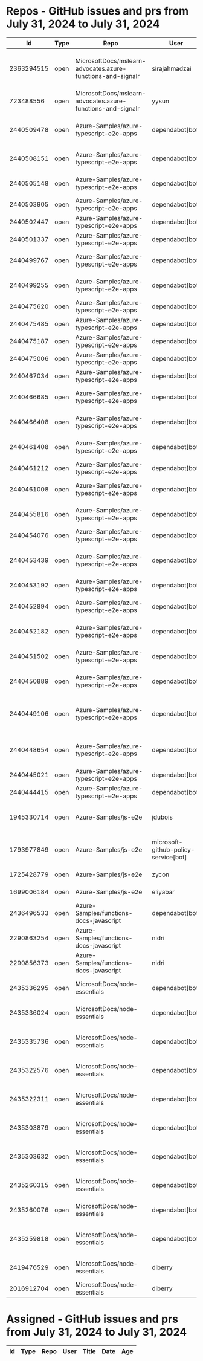 # Repos - GitHub issues and prs from July 31, 2024 to July 31, 2024
|Id|Type|Repo|User|Title|Date|Age|
|--|--|--|--|--|--|--|
|2363294515|open|MicrosoftDocs/mslearn-advocates.azure-functions-and-signalr|sirajahmadzai| [ Enable real-time updates in a web application using Azure Functions and SignalR Service Exercise Deployment Fails](https://api.github.com/repos/MicrosoftDocs/mslearn-advocates.azure-functions-and-signalr/issues/90)|2024-06-20T00:34:49Z|41|
|723488556|open|MicrosoftDocs/mslearn-advocates.azure-functions-and-signalr|yysun| [connection.send vs axios](https://api.github.com/repos/MicrosoftDocs/mslearn-advocates.azure-functions-and-signalr/issues/16)|2020-10-16T19:42:14Z|1384|
|2440509478|open|Azure-Samples/azure-typescript-e2e-apps|dependabot[bot]| [Bump @typescript-eslint/eslint-plugin from 5.62.0 to 7.18.0 in /api-functions-v4-upload-file](https://api.github.com/repos/Azure-Samples/azure-typescript-e2e-apps/issues/277)|2024-07-31T17:04:35Z|0|
|2440508151|open|Azure-Samples/azure-typescript-e2e-apps|dependabot[bot]| [Bump eslint from 8.57.0 to 9.8.0 in /api-functions-v4-upload-file](https://api.github.com/repos/Azure-Samples/azure-typescript-e2e-apps/issues/276)|2024-07-31T17:03:42Z|0|
|2440505148|open|Azure-Samples/azure-typescript-e2e-apps|dependabot[bot]| [Bump @typescript-eslint/eslint-plugin from 5.62.0 to 7.18.0](https://api.github.com/repos/Azure-Samples/azure-typescript-e2e-apps/issues/275)|2024-07-31T17:01:48Z|0|
|2440503905|open|Azure-Samples/azure-typescript-e2e-apps|dependabot[bot]| [Bump @types/node from 20.14.13 to 22.0.0](https://api.github.com/repos/Azure-Samples/azure-typescript-e2e-apps/issues/274)|2024-07-31T17:01:02Z|0|
|2440502447|open|Azure-Samples/azure-typescript-e2e-apps|dependabot[bot]| [Bump eslint-config-prettier from 8.10.0 to 9.1.0](https://api.github.com/repos/Azure-Samples/azure-typescript-e2e-apps/issues/273)|2024-07-31T17:00:07Z|0|
|2440501337|open|Azure-Samples/azure-typescript-e2e-apps|dependabot[bot]| [Bump eslint from 8.57.0 to 9.8.0](https://api.github.com/repos/Azure-Samples/azure-typescript-e2e-apps/issues/272)|2024-07-31T16:59:31Z|0|
|2440499767|open|Azure-Samples/azure-typescript-e2e-apps|dependabot[bot]| [Bump eslint from 8.57.0 to 9.8.0 in /azure-upload-file-to-storage/api](https://api.github.com/repos/Azure-Samples/azure-typescript-e2e-apps/issues/271)|2024-07-31T16:58:32Z|0|
|2440499255|open|Azure-Samples/azure-typescript-e2e-apps|dependabot[bot]| [Bump prettier from 2.8.8 to 3.3.3 in /azure-upload-file-to-storage/api](https://api.github.com/repos/Azure-Samples/azure-typescript-e2e-apps/issues/270)|2024-07-31T16:58:14Z|0|
|2440475620|open|Azure-Samples/azure-typescript-e2e-apps|dependabot[bot]| [Bump eslint from 8.57.0 to 9.8.0 in /lib](https://api.github.com/repos/Azure-Samples/azure-typescript-e2e-apps/issues/269)|2024-07-31T16:43:56Z|0|
|2440475485|open|Azure-Samples/azure-typescript-e2e-apps|dependabot[bot]| [Bump commander from 10.0.1 to 12.1.0 in /lib](https://api.github.com/repos/Azure-Samples/azure-typescript-e2e-apps/issues/268)|2024-07-31T16:43:51Z|0|
|2440475187|open|Azure-Samples/azure-typescript-e2e-apps|dependabot[bot]| [Bump @types/node from 20.14.13 to 22.0.0 in /lib](https://api.github.com/repos/Azure-Samples/azure-typescript-e2e-apps/issues/267)|2024-07-31T16:43:41Z|0|
|2440475006|open|Azure-Samples/azure-typescript-e2e-apps|dependabot[bot]| [Bump prettier from 2.8.8 to 3.3.3 in /lib](https://api.github.com/repos/Azure-Samples/azure-typescript-e2e-apps/issues/266)|2024-07-31T16:43:33Z|0|
|2440467034|open|Azure-Samples/azure-typescript-e2e-apps|dependabot[bot]| [Bump @azure/identity from 3.4.2 to 4.4.0 in /lib-openai](https://api.github.com/repos/Azure-Samples/azure-typescript-e2e-apps/issues/265)|2024-07-31T16:38:58Z|0|
|2440466685|open|Azure-Samples/azure-typescript-e2e-apps|dependabot[bot]| [Bump eslint-config-prettier from 8.10.0 to 9.1.0 in /lib-openai](https://api.github.com/repos/Azure-Samples/azure-typescript-e2e-apps/issues/264)|2024-07-31T16:38:45Z|0|
|2440466408|open|Azure-Samples/azure-typescript-e2e-apps|dependabot[bot]| [Bump @types/node from 20.14.13 to 22.0.0 in /lib-openai](https://api.github.com/repos/Azure-Samples/azure-typescript-e2e-apps/issues/263)|2024-07-31T16:38:34Z|0|
|2440461408|open|Azure-Samples/azure-typescript-e2e-apps|dependabot[bot]| [Bump @types/node from 20.14.13 to 22.0.0 in /sdk-azure-openai](https://api.github.com/repos/Azure-Samples/azure-typescript-e2e-apps/issues/262)|2024-07-31T16:35:31Z|0|
|2440461212|open|Azure-Samples/azure-typescript-e2e-apps|dependabot[bot]| [Bump prettier from 2.8.8 to 3.3.3 in /sdk-azure-openai](https://api.github.com/repos/Azure-Samples/azure-typescript-e2e-apps/issues/261)|2024-07-31T16:35:23Z|0|
|2440461008|open|Azure-Samples/azure-typescript-e2e-apps|dependabot[bot]| [Bump @azure/identity from 3.4.2 to 4.4.0 in /sdk-azure-openai](https://api.github.com/repos/Azure-Samples/azure-typescript-e2e-apps/issues/260)|2024-07-31T16:35:16Z|0|
|2440455816|open|Azure-Samples/azure-typescript-e2e-apps|dependabot[bot]| [Bump mongoose from 7.8.0 to 8.5.2 in /api-functions-v3-mongoose](https://api.github.com/repos/Azure-Samples/azure-typescript-e2e-apps/issues/259)|2024-07-31T16:32:09Z|0|
|2440454076|open|Azure-Samples/azure-typescript-e2e-apps|dependabot[bot]| [Bump mssql from 9.3.2 to 11.0.1 in /lib-azure-sql](https://api.github.com/repos/Azure-Samples/azure-typescript-e2e-apps/issues/258)|2024-07-31T16:31:09Z|0|
|2440453439|open|Azure-Samples/azure-typescript-e2e-apps|dependabot[bot]| [Bump @typescript-eslint/eslint-plugin from 5.62.0 to 7.18.0 in /lib-azure-sql](https://api.github.com/repos/Azure-Samples/azure-typescript-e2e-apps/issues/257)|2024-07-31T16:30:50Z|0|
|2440453192|open|Azure-Samples/azure-typescript-e2e-apps|dependabot[bot]| [Bump eslint from 8.57.0 to 9.8.0 in /lib-azure-sql](https://api.github.com/repos/Azure-Samples/azure-typescript-e2e-apps/issues/256)|2024-07-31T16:30:40Z|0|
|2440452894|open|Azure-Samples/azure-typescript-e2e-apps|dependabot[bot]| [Bump @types/node from 20.14.13 to 22.0.0 in /lib-azure-sql](https://api.github.com/repos/Azure-Samples/azure-typescript-e2e-apps/issues/255)|2024-07-31T16:30:29Z|0|
|2440452182|open|Azure-Samples/azure-typescript-e2e-apps|dependabot[bot]| [Bump typescript from 4.9.5 to 5.5.4 in /app-react-vite-openai-chat](https://api.github.com/repos/Azure-Samples/azure-typescript-e2e-apps/issues/254)|2024-07-31T16:30:04Z|0|
|2440451502|open|Azure-Samples/azure-typescript-e2e-apps|dependabot[bot]| [Bump eslint from 8.57.0 to 9.8.0 in /app-react-vite-openai-chat](https://api.github.com/repos/Azure-Samples/azure-typescript-e2e-apps/issues/253)|2024-07-31T16:29:40Z|0|
|2440450889|open|Azure-Samples/azure-typescript-e2e-apps|dependabot[bot]| [Bump mongoose from 7.8.0 to 8.5.2 in /api-functions-v4-mongoose](https://api.github.com/repos/Azure-Samples/azure-typescript-e2e-apps/issues/252)|2024-07-31T16:29:19Z|0|
|2440449106|open|Azure-Samples/azure-typescript-e2e-apps|dependabot[bot]| [Bump @typescript-eslint/eslint-plugin from 5.57.0 to 7.18.0 in /api-functions-v4-azure-resource-management](https://api.github.com/repos/Azure-Samples/azure-typescript-e2e-apps/issues/251)|2024-07-31T16:28:15Z|0|
|2440448654|open|Azure-Samples/azure-typescript-e2e-apps|dependabot[bot]| [Bump prettier from 2.8.7 to 3.3.3 in /api-functions-v4-azure-resource-management](https://api.github.com/repos/Azure-Samples/azure-typescript-e2e-apps/issues/250)|2024-07-31T16:27:59Z|0|
|2440445021|open|Azure-Samples/azure-typescript-e2e-apps|dependabot[bot]| [Bump @azure/identity from 3.4.2 to 4.4.0 in /lib-storage](https://api.github.com/repos/Azure-Samples/azure-typescript-e2e-apps/issues/249)|2024-07-31T16:25:53Z|0|
|2440444415|open|Azure-Samples/azure-typescript-e2e-apps|dependabot[bot]| [Bump eslint from 8.57.0 to 9.8.0 in /lib-storage](https://api.github.com/repos/Azure-Samples/azure-typescript-e2e-apps/issues/248)|2024-07-31T16:25:32Z|0|
|1945330714|open|Azure-Samples/js-e2e|jdubois| [This repo doesn't meet the "durable ownership minimums" for Microsoft compliance](https://api.github.com/repos/Azure-Samples/js-e2e/issues/55)|2023-10-16T14:19:48Z|289|
|1793977849|open|Azure-Samples/js-e2e|microsoft-github-policy-service[bot]| [FabricBot: Onboarding to GitOps.ResourceManagement because of FabricBot decommissioning](https://api.github.com/repos/Azure-Samples/js-e2e/issues/54)|2023-07-07T18:01:49Z|390|
|1725428779|open|Azure-Samples/js-e2e|zycon| [Method changed to beginStart](https://api.github.com/repos/Azure-Samples/js-e2e/issues/53)|2023-05-25T09:20:31Z|433|
|1699006184|open|Azure-Samples/js-e2e|eliyabar| [Update create-vm.js](https://api.github.com/repos/Azure-Samples/js-e2e/issues/52)|2023-05-07T10:47:32Z|451|
|2436496533|open|Azure-Samples/functions-docs-javascript|dependabot[bot]| [Bump fast-xml-parser from 4.3.6 to 4.4.1 in /setup/storage-table-setup](https://api.github.com/repos/Azure-Samples/functions-docs-javascript/issues/10)|2024-07-29T22:27:36Z|2|
|2290863254|open|Azure-Samples/functions-docs-javascript|nidri| [Update README.md to update references to http triggers](https://api.github.com/repos/Azure-Samples/functions-docs-javascript/issues/9)|2024-05-11T11:56:21Z|81|
|2290856373|open|Azure-Samples/functions-docs-javascript|nidri| [Update httpTriggerRoute.js to use 'context' instead of 'console' for …](https://api.github.com/repos/Azure-Samples/functions-docs-javascript/issues/8)|2024-05-11T11:47:20Z|81|
|2435336295|open|MicrosoftDocs/node-essentials|dependabot[bot]| [chore(deps-dev): bump eslint from 8.57.0 to 9.8.0 in /nodejs-files](https://api.github.com/repos/MicrosoftDocs/node-essentials/issues/156)|2024-07-29T12:51:59Z|2|
|2435336024|open|MicrosoftDocs/node-essentials|dependabot[bot]| [chore(deps-dev): bump husky from 9.0.10 to 9.1.3 in /nodejs-files](https://api.github.com/repos/MicrosoftDocs/node-essentials/issues/155)|2024-07-29T12:51:51Z|2|
|2435335736|open|MicrosoftDocs/node-essentials|dependabot[bot]| [chore(deps-dev): bump @babel/eslint-parser from 7.24.1 to 7.25.1 in /nodejs-files](https://api.github.com/repos/MicrosoftDocs/node-essentials/issues/154)|2024-07-29T12:51:44Z|2|
|2435322576|open|MicrosoftDocs/node-essentials|dependabot[bot]| [chore(deps-dev): bump eslint from 8.57.0 to 9.8.0 in /nodejs-intro](https://api.github.com/repos/MicrosoftDocs/node-essentials/issues/153)|2024-07-29T12:45:29Z|2|
|2435322311|open|MicrosoftDocs/node-essentials|dependabot[bot]| [chore(deps-dev): bump @babel/eslint-parser from 7.24.1 to 7.25.1 in /nodejs-intro](https://api.github.com/repos/MicrosoftDocs/node-essentials/issues/152)|2024-07-29T12:45:22Z|2|
|2435303879|open|MicrosoftDocs/node-essentials|dependabot[bot]| [chore(deps-dev): bump eslint from 9.6.0 to 9.8.0 in /nodejs-debug](https://api.github.com/repos/MicrosoftDocs/node-essentials/issues/151)|2024-07-29T12:36:32Z|2|
|2435303632|open|MicrosoftDocs/node-essentials|dependabot[bot]| [chore(deps-dev): bump @babel/eslint-parser from 7.24.1 to 7.25.1 in /nodejs-debug](https://api.github.com/repos/MicrosoftDocs/node-essentials/issues/150)|2024-07-29T12:36:24Z|2|
|2435260315|open|MicrosoftDocs/node-essentials|dependabot[bot]| [chore(deps-dev): bump husky from 9.0.10 to 9.1.3 in /nodejs-http](https://api.github.com/repos/MicrosoftDocs/node-essentials/issues/149)|2024-07-29T12:16:26Z|2|
|2435260076|open|MicrosoftDocs/node-essentials|dependabot[bot]| [chore(deps-dev): bump eslint from 8.57.0 to 9.8.0 in /nodejs-http](https://api.github.com/repos/MicrosoftDocs/node-essentials/issues/148)|2024-07-29T12:16:20Z|2|
|2435259818|open|MicrosoftDocs/node-essentials|dependabot[bot]| [chore(deps-dev): bump @babel/eslint-parser from 7.24.1 to 7.25.1 in /nodejs-http](https://api.github.com/repos/MicrosoftDocs/node-essentials/issues/147)|2024-07-29T12:16:13Z|2|
|2419476529|open|MicrosoftDocs/node-essentials|diberry| [Dependencies module - updates based on security work.](https://api.github.com/repos/MicrosoftDocs/node-essentials/issues/144)|2024-07-19T17:31:36Z|12|
|2016912704|open|MicrosoftDocs/node-essentials|diberry| [Best practice for updates](https://api.github.com/repos/MicrosoftDocs/node-essentials/issues/47)|2023-11-29T15:58:58Z|245|
# Assigned - GitHub issues and prs from July 31, 2024 to July 31, 2024
|Id|Type|Repo|User|Title|Date|Age|
|--|--|--|--|--|--|--|
